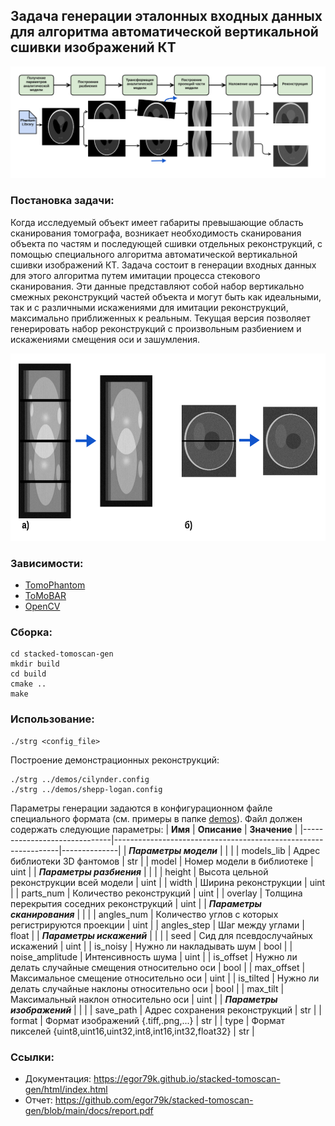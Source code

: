 ## Задача генерации эталонных входных данных для алгоритма автоматической вертикальной сшивки изображений КТ

![Алгоритм](img/reconstruction_generation_algorithm_fixed.png)

### Постановка задачи:
Когда исследуемый объект имеет габариты превышающие область сканирования томографа, возникает необходимость сканирования объекта по частям и последующей сшивки отдельных реконструкций, с помощью специального алгоритма автоматической вертикальной сшивки изображений КТ. Задача состоит в генерации входных данных для этого алгоритма путем имитации процесса стекового сканирования. Эти данные представляют собой набор вертикально смежных реконструкций частей объекта и могут быть как идеальными, так и с различными искажениями для имитации реконструкций, максимально приближенных к реальным.
Текущая версия позволяет генерировать набор реконструкций с произвольным разбиением и искажениями смещения оси и зашумления.

<img src="img/demos_stitching_scheme.png" alt="Сшивка" height="300"/>

### Зависимости:
- [TomoPhantom](https://github.com/dkazanc/TomoPhantom)
- [ToMoBAR](https://github.com/dkazanc/ToMoBAR)
- [OpenCV](https://opencv.org/)

### Сборка:
```
cd stacked-tomoscan-gen
mkdir build
cd build
cmake ..
make
```

### Использование:
```
./strg <config_file>
```
Построение демонстрационных реконструкций:
```
./strg ../demos/cilynder.config
./strg ../demos/shepp-logan.config
```
Параметры генерации задаются в конфигурационном файле специального формата (см. примеры в папке [demos](demos)). Файл должен содержать следующие параметры:
| **Имя**                      | **Описание**                                                   | **Значение** |
|------------------------------|----------------------------------------------------------------|--------------|
| **_Параметры модели_**       |                                                                |              |
| models_lib                   | Адрес библиотеки 3D фантомов                                   | str          |
| model                        | Номер модели в библиотеке                                      | uint         |
| **_Параметры разбиения_**    |                                                                |              |
| height                       | Высота цельной реконструкции всей модели                       | uint         |
| width                        | Ширина реконструкции                                           | uint         |
| parts_num                    | Количество реконструкций                                       | uint         |
| overlay                      | Толщина перекрытия соседних реконструкций                      | uint         |
| **_Параметры сканирования_** |                                                                |              |
| angles_num                   | Количество углов с которых регистрируются проекции             | uint         |
| angles_step                  | Шаг между углами                                               | float        |
| **_Параметры искажений_**    |                                                                |              |
| seed                         | Сид для псевдослучайных искажений                              | uint         |
| is_noisy                     | Нужно ли накладывать шум                                       | bool         |
| noise_amplitude              | Интенсивность шума                                             | uint         |
| is_offset                    | Нужно ли делать случайные смещения относительно оси            | bool         |
| max_offset                   | Максимальное смещение относительно оси                         | uint         |
| is_tilted                    | Нужно ли делать случайные наклоны относительно оси             | bool         |
| max_tilt                     | Максимальный наклон относительно оси                           | uint         |
| **_Параметры изображений_**  |                                                                |              |
| save_path                    | Адрес сохранения реконструкций                                 | str          |
| format                       | Формат изображений {.tiff,.png,...}                            | str          |
| type                         | Формат пикселей {uint8,uint16,uint32,int8,int16,int32,float32} | str          |

### Ссылки:
- Документация: https://egor79k.github.io/stacked-tomoscan-gen/html/index.html
- Отчет: https://github.com/egor79k/stacked-tomoscan-gen/blob/main/docs/report.pdf
